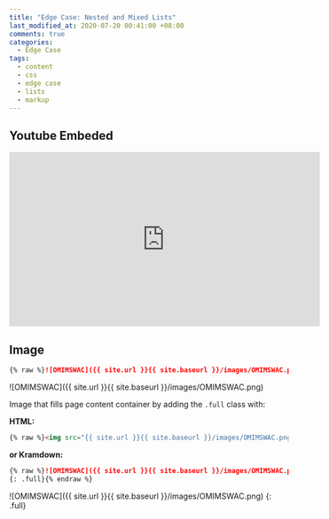 ```yaml
---
title: "Edge Case: Nested and Mixed Lists"
last_modified_at: 2020-07-20 00:41:00 +08:00
comments: true
categories:
  - Edge Case
tags:
  - content
  - css
  - edge case
  - lists
  - markup
---
```


## Youtube Embeded
<iframe width="560" height="315" src="https://www.youtube.com/embed/IrlEdluxIOA" frameborder="0" allow="accelerometer; autoplay; encrypted-media; gyroscope; picture-in-picture" allowfullscreen></iframe>

## Image
```markdown
{% raw %}![OMIMSWAC]({{ site.url }}{{ site.baseurl }}/images/OMIMSWAC.png){% endraw %}
```

![OMIMSWAC]({{ site.url }}{{ site.baseurl }}/images/OMIMSWAC.png)

Image that fills page content container by adding the `.full` class with:

**HTML:**

```html
{% raw %}<img src="{{ site.url }}{{ site.baseurl }}/images/OMIMSWAC.png" alt="" class="full">{% endraw %}
```

**or Kramdown:**

```markdown
{% raw %}![OMIMSWAC]({{ site.url }}{{ site.baseurl }}/images/OMIMSWAC.png)
{: .full}{% endraw %}
```

![OMIMSWAC]({{ site.url }}{{ site.baseurl }}/images/OMIMSWAC.png)
{: .full}
